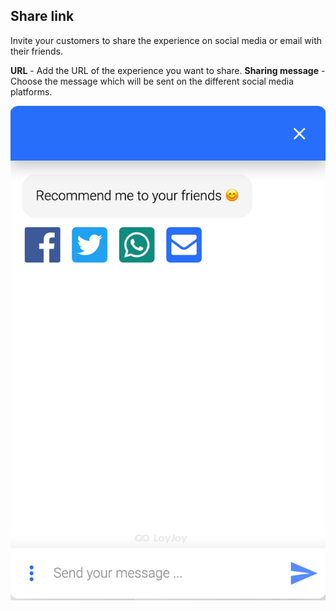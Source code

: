 ## Share link

Invite your customers to share the experience on social media or email with their friends.

**URL** - Add the URL of the experience you want to share.
**Sharing message** - Choose the message which will be sent on the different social media platforms.

![share_link_demo](share_link_demo.png)
